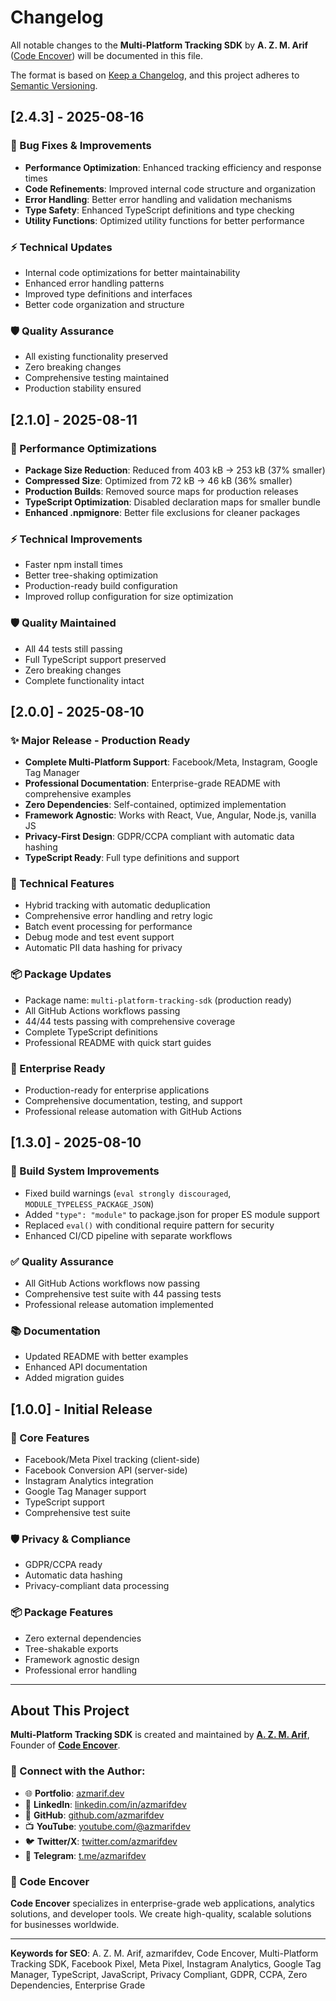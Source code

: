 # Changelog

All notable changes to the **Multi-Platform Tracking SDK** by **A. Z. M. Arif**
([Code Encover](https://codeencover.com)) will be documented in this file.

The format is based on [Keep a Changelog](https://keepachangelog.com/en/1.0.0/),
and this project adheres to
[Semantic Versioning](https://semver.org/spec/v2.0.0.html).

## [2.4.3] - 2025-08-16

### 🔧 Bug Fixes & Improvements

- **Performance Optimization**: Enhanced tracking efficiency and response times
- **Code Refinements**: Improved internal code structure and organization
- **Error Handling**: Better error handling and validation mechanisms
- **Type Safety**: Enhanced TypeScript definitions and type checking
- **Utility Functions**: Optimized utility functions for better performance

### ⚡ Technical Updates

- Internal code optimizations for better maintainability
- Enhanced error handling patterns
- Improved type definitions and interfaces
- Better code organization and structure

### 🛡️ Quality Assurance

- All existing functionality preserved
- Zero breaking changes
- Comprehensive testing maintained
- Production stability ensured

## [2.1.0] - 2025-08-11

### 🚀 Performance Optimizations

- **Package Size Reduction**: Reduced from 403 kB → 253 kB (37% smaller)
- **Compressed Size**: Optimized from 72 kB → 46 kB (36% smaller)
- **Production Builds**: Removed source maps for production releases
- **TypeScript Optimization**: Disabled declaration maps for smaller bundle
- **Enhanced .npmignore**: Better file exclusions for cleaner packages

### ⚡ Technical Improvements

- Faster npm install times
- Better tree-shaking optimization
- Production-ready build configuration
- Improved rollup configuration for size optimization

### 🛡️ Quality Maintained

- All 44 tests still passing
- Full TypeScript support preserved
- Zero breaking changes
- Complete functionality intact

## [2.0.0] - 2025-08-10

### ✨ Major Release - Production Ready

- **Complete Multi-Platform Support**: Facebook/Meta, Instagram, Google Tag
  Manager
- **Professional Documentation**: Enterprise-grade README with comprehensive
  examples
- **Zero Dependencies**: Self-contained, optimized implementation
- **Framework Agnostic**: Works with React, Vue, Angular, Node.js, vanilla JS
- **Privacy-First Design**: GDPR/CCPA compliant with automatic data hashing
- **TypeScript Ready**: Full type definitions and support

### 🔧 Technical Features

- Hybrid tracking with automatic deduplication
- Comprehensive error handling and retry logic
- Batch event processing for performance
- Debug mode and test event support
- Automatic PII data hashing for privacy

### 📦 Package Updates

- Package name: `multi-platform-tracking-sdk` (production ready)
- All GitHub Actions workflows passing
- 44/44 tests passing with comprehensive coverage
- Complete TypeScript definitions
- Professional README with quick start guides

### 🌟 Enterprise Ready

- Production-ready for enterprise applications
- Comprehensive documentation, testing, and support
- Professional release automation with GitHub Actions

## [1.3.0] - 2025-08-10

### 🔧 Build System Improvements

- Fixed build warnings (`eval strongly discouraged`,
  `MODULE_TYPELESS_PACKAGE_JSON`)
- Added `"type": "module"` to package.json for proper ES module support
- Replaced `eval()` with conditional require pattern for security
- Enhanced CI/CD pipeline with separate workflows

### ✅ Quality Assurance

- All GitHub Actions workflows now passing
- Comprehensive test suite with 44 passing tests
- Professional release automation implemented

### 📚 Documentation

- Updated README with better examples
- Enhanced API documentation
- Added migration guides

## [1.0.0] - Initial Release

### 🎯 Core Features

- Facebook/Meta Pixel tracking (client-side)
- Facebook Conversion API (server-side)
- Instagram Analytics integration
- Google Tag Manager support
- TypeScript support
- Comprehensive test suite

### 🛡️ Privacy & Compliance

- GDPR/CCPA ready
- Automatic data hashing
- Privacy-compliant data processing

### 📦 Package Features

- Zero external dependencies
- Tree-shakable exports
- Framework agnostic design
- Professional error handling

---

## About This Project

**Multi-Platform Tracking SDK** is created and maintained by
**[A. Z. M. Arif](https://azmarif.dev)**, Founder of
**[Code Encover](https://codeencover.com)**.

### 🚀 Connect with the Author:

- 🌐 **Portfolio**: [azmarif.dev](https://azmarif.dev)
- 💼 **LinkedIn**:
  [linkedin.com/in/azmarifdev](https://linkedin.com/in/azmarifdev)
- 🐙 **GitHub**: [github.com/azmarifdev](https://github.com/azmarifdev)
- 📺 **YouTube**: [youtube.com/@azmarifdev](https://youtube.com/@azmarifdev)
- 🐦 **Twitter/X**: [twitter.com/azmarifdev](https://twitter.com/azmarifdev)
- 📱 **Telegram**: [t.me/azmarifdev](https://t.me/azmarifdev)

### 💼 Code Encover

**Code Encover** specializes in enterprise-grade web applications, analytics
solutions, and developer tools. We create high-quality, scalable solutions for
businesses worldwide.

---

**Keywords for SEO**: A. Z. M. Arif, azmarifdev, Code Encover, Multi-Platform
Tracking SDK, Facebook Pixel, Meta Pixel, Instagram Analytics, Google Tag
Manager, TypeScript, JavaScript, Privacy Compliant, GDPR, CCPA, Zero
Dependencies, Enterprise Grade
